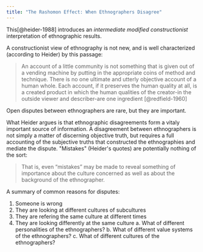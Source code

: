 ```yaml
---
title: "The Rashomon Effect: When Ethnographers Disagree"
---
```


This[@heider-1988] introduces an *intermediate modified constructionist* interpretation of ethnographic results.

A constructionist view of ethnography is not new, and is well characterized (according to Heider) by this passage:

> An account of a little community is not something that is given out of a vending machine by putting in the appropriate coins of method and technique. There is no one ultimate and utterly objective account of a human whole. Each account, if it preserves the human quality at all, is a created product in which the human qualities of the creator-in the outside viewer and describer-are one ingredient
[@redfield-1960]


Open disputes between ethnographers are rare, but they are important.

What Heider argues is that ethnographic disagreements form a vitaly important source of information. A disagreement between ethnographers is not simply a matter of discerning objective truth, but requires a full accounting of the subjective truths that constructed the ethnographies and mediate the dispute. "Mistakes" (Heider's quotes) are potentially nothing of the sort:
<blockquote>
That is, even “mistakes” may be made to reveal something
of importance about the culture concerned as well as about the background of the ethnographer.
</blockquote>

A summary of common reasons for disputes:

1. Someone is wrong
2. They are looking at different cultures of subcultures
3. They are refering the same culture at different times
4. They are looking differently at the same culture
    a. What of different personalities of the ethnographers?
    b. What of different value systems of the ethnographers?
    c. What of different cultures of the ethnographers?

